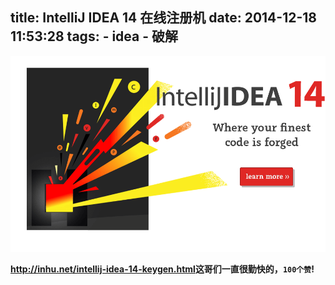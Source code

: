 title: IntelliJ IDEA 14 在线注册机
date: 2014-12-18 11:53:28
tags:
    - idea
    - 破解
---

![IntelliJ IDEA 14](/images/201412/idea_14.png)

**<http://inhu.net/intellij-idea-14-keygen.html>这哥们一直很勤快的，`100个赞`!**





